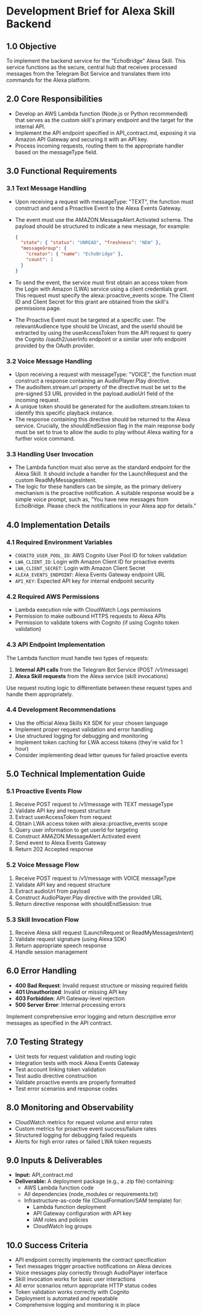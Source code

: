 # **Development Brief for Alexa Skill Backend**

## **1.0 Objective**

To implement the backend service for the "EchoBridge" Alexa Skill. This service functions as the secure, central hub that receives processed messages from the Telegram Bot Service and translates them into commands for the Alexa platform.

## **2.0 Core Responsibilities**

* Develop an AWS Lambda function (Node.js or Python recommended) that serves as the custom skill's primary endpoint and the target for the internal API.
* Implement the API endpoint specified in API_contract.md, exposing it via Amazon API Gateway and securing it with an API key.
* Process incoming requests, routing them to the appropriate handler based on the messageType field.

## **3.0 Functional Requirements**

### **3.1 Text Message Handling**

* Upon receiving a request with messageType: "TEXT", the function must construct and send a Proactive Event to the Alexa Events Gateway.
* The event must use the AMAZON.MessageAlert.Activated schema. The payload should be structured to indicate a new message, for example:
  ```json
  {
    "state": { "status": "UNREAD", "freshness": "NEW" },
    "messageGroup": {
      "creator": { "name": "EchoBridge" },
      "count": 1
    }
  }
  ```

* To send the event, the service must first obtain an access token from the Login with Amazon (LWA) service using a client credentials grant. This request must specify the alexa::proactive_events scope. The Client ID and Client Secret for this grant are obtained from the skill's permissions page.
* The Proactive Event must be targeted at a specific user. The relevantAudience type should be Unicast, and the userId should be extracted by using the userAccessToken from the API request to query the Cognito /oauth2/userInfo endpoint or a similar user info endpoint provided by the OAuth provider.

### **3.2 Voice Message Handling**

* Upon receiving a request with messageType: "VOICE", the function must construct a response containing an AudioPlayer.Play directive.
* The audioItem.stream.url property of the directive must be set to the pre-signed S3 URL provided in the payload.audioUrl field of the incoming request.
* A unique token should be generated for the audioItem.stream.token to identify this specific playback instance.
* The response containing this directive should be returned to the Alexa service. Crucially, the shouldEndSession flag in the main response body must be set to true to allow the audio to play without Alexa waiting for a further voice command.

### **3.3 Handling User Invocation**

* The Lambda function must also serve as the standard endpoint for the Alexa Skill. It should include a handler for the LaunchRequest and the custom ReadMyMessagesIntent.
* The logic for these handlers can be simple, as the primary delivery mechanism is the proactive notification. A suitable response would be a simple voice prompt, such as, "You have new messages from EchoBridge. Please check the notifications in your Alexa app for details."

## **4.0 Implementation Details**

### **4.1 Required Environment Variables**

* `COGNITO_USER_POOL_ID`: AWS Cognito User Pool ID for token validation
* `LWA_CLIENT_ID`: Login with Amazon Client ID for proactive events
* `LWA_CLIENT_SECRET`: Login with Amazon Client Secret
* `ALEXA_EVENTS_ENDPOINT`: Alexa Events Gateway endpoint URL
* `API_KEY`: Expected API key for internal endpoint security

### **4.2 Required AWS Permissions**

* Lambda execution role with CloudWatch Logs permissions
* Permission to make outbound HTTPS requests to Alexa APIs
* Permission to validate tokens with Cognito (if using Cognito token validation)

### **4.3 API Endpoint Implementation**

The Lambda function must handle two types of requests:

1. **Internal API calls** from the Telegram Bot Service (POST /v1/message)
2. **Alexa Skill requests** from the Alexa service (skill invocations)

Use request routing logic to differentiate between these request types and handle them appropriately.

### **4.4 Development Recommendations**

* Use the official Alexa Skills Kit SDK for your chosen language
* Implement proper request validation and error handling
* Use structured logging for debugging and monitoring
* Implement token caching for LWA access tokens (they're valid for 1 hour)
* Consider implementing dead letter queues for failed proactive events

## **5.0 Technical Implementation Guide**

### **5.1 Proactive Events Flow**

1. Receive POST request to /v1/message with TEXT messageType
2. Validate API key and request structure
3. Extract userAccessToken from request
4. Obtain LWA access token with alexa::proactive_events scope
5. Query user information to get userId for targeting
6. Construct AMAZON.MessageAlert.Activated event
7. Send event to Alexa Events Gateway
8. Return 202 Accepted response

### **5.2 Voice Message Flow**

1. Receive POST request to /v1/message with VOICE messageType
2. Validate API key and request structure
3. Extract audioUrl from payload
4. Construct AudioPlayer.Play directive with the provided URL
5. Return directive response with shouldEndSession: true

### **5.3 Skill Invocation Flow**

1. Receive Alexa skill request (LaunchRequest or ReadMyMessagesIntent)
2. Validate request signature (using Alexa SDK)
3. Return appropriate speech response
4. Handle session management

## **6.0 Error Handling**

* **400 Bad Request**: Invalid request structure or missing required fields
* **401 Unauthorized**: Invalid or missing API key
* **403 Forbidden**: API Gateway-level rejection
* **500 Server Error**: Internal processing errors

Implement comprehensive error logging and return descriptive error messages as specified in the API contract.

## **7.0 Testing Strategy**

* Unit tests for request validation and routing logic
* Integration tests with mock Alexa Events Gateway
* Test account linking token validation
* Test audio directive construction
* Validate proactive events are properly formatted
* Test error scenarios and response codes

## **8.0 Monitoring and Observability**

* CloudWatch metrics for request volume and error rates
* Custom metrics for proactive event success/failure rates
* Structured logging for debugging failed requests
* Alerts for high error rates or failed LWA token requests

## **9.0 Inputs & Deliverables**

* **Input:** API_contract.md
* **Deliverable:** A deployment package (e.g., a .zip file) containing:
  * AWS Lambda function code
  * All dependencies (node_modules or requirements.txt)
  * Infrastructure-as-code file (CloudFormation/SAM template) for:
    * Lambda function deployment
    * API Gateway configuration with API key
    * IAM roles and policies
    * CloudWatch log groups

## **10.0 Success Criteria**

* API endpoint correctly implements the contract specification
* Text messages trigger proactive notifications on Alexa devices
* Voice messages play correctly through AudioPlayer interface
* Skill invocation works for basic user interactions
* All error scenarios return appropriate HTTP status codes
* Token validation works correctly with Cognito
* Deployment is automated and repeatable
* Comprehensive logging and monitoring is in place
